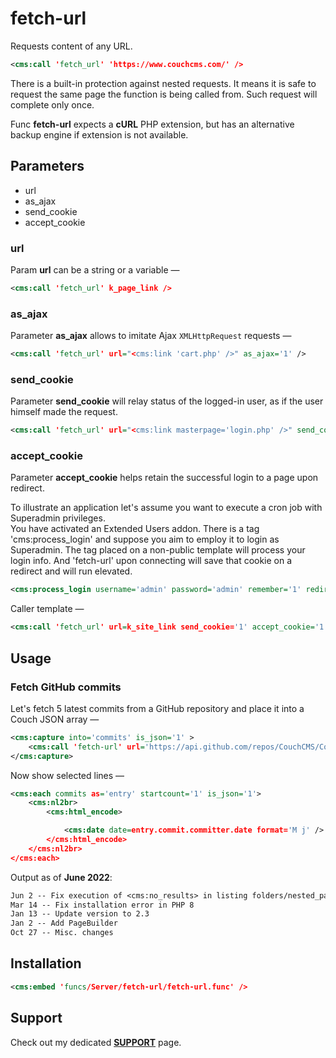 # fetch-url

Requests content of any URL.

```xml
<cms:call 'fetch_url' 'https://www.couchcms.com/' />
```

There is a built-in protection against nested requests. It means it is safe to request the same page the function is being called from. Such request will complete only once.

Func **fetch-url** expects a **cURL** PHP extension, but has an alternative backup engine if extension is not available.

## Parameters

* url
* as_ajax
* send_cookie
* accept_cookie

### url

Param **url** can be a string or a variable &mdash;

```xml
<cms:call 'fetch_url' k_page_link />
```

### as_ajax

Parameter **as_ajax** allows to imitate Ajax `XMLHttpRequest` requests  &mdash;

```xml
<cms:call 'fetch_url' url="<cms:link 'cart.php' />" as_ajax='1' />
```

### send_cookie

Parameter **send_cookie** will relay status of the logged-in user, as if the user himself made the request.

```xml
<cms:call 'fetch_url' url="<cms:link masterpage='login.php' />" send_cookie='1' />
```

### accept_cookie

Parameter **accept_cookie** helps retain the successful login to a page upon redirect.

To illustrate an application let's assume you want to execute a cron job with Superadmin privileges.<br>
You have activated an Extended Users addon. There is a tag 'cms:process_login' and suppose you aim to employ it to login as Superadmin. The tag placed on a non-public template will process your login info. And 'fetch-url' upon connecting will save that cookie on a redirect and will run elevated.

```xml
<cms:process_login username='admin' password='admin' remember='1' redirect='1' />
```

Caller template &mdash;

```xml
<cms:call 'fetch_url' url=k_site_link send_cookie='1' accept_cookie='1' />
```

## Usage

### Fetch GitHub commits

Let's fetch 5 latest commits from a GitHub repository and place it into a Couch JSON array &mdash;

```xml
<cms:capture into='commits' is_json='1' >
    <cms:call 'fetch-url' url='https://api.github.com/repos/CouchCMS/CouchCMS/commits?per_page=5' />
</cms:capture>
```

Now show selected lines &mdash;

```xml
<cms:each commits as='entry' startcount='1' is_json='1'>
    <cms:nl2br>
        <cms:html_encode>

            <cms:date date=entry.commit.committer.date format='M j' /> -- <cms:show entry.commit.message />
        </cms:html_encode>
    </cms:nl2br>
</cms:each>
```

Output as of **June 2022**:

```txt
Jun 2 -- Fix execution of <cms:no_results> in listing folders/nested_pages
Mar 14 -- Fix installation error in PHP 8
Jan 13 -- Update version to 2.3
Jan 2 -- Add PageBuilder
Oct 27 -- Misc. changes
```

## Installation

```xml
<cms:embed 'funcs/Server/fetch-url/fetch-url.func' />
```

## Support

Check out my dedicated [**SUPPORT**](/SUPPORT.md) page.
